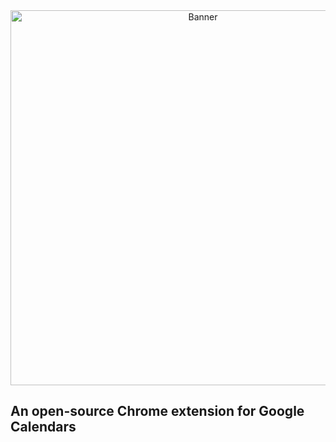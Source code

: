 <div align="center">
  <img src="https://github.com/bryanhuangg/gcal-hue/blob/main/images/banner.png" alt="Banner" width="600" />
</div>

## An open-source Chrome extension for Google Calendars
